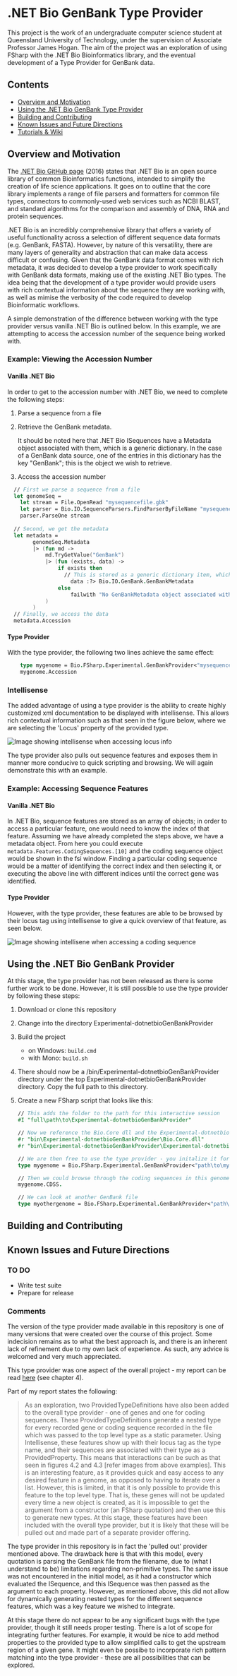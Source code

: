 # .NET Bio GenBank Type Provider

This project is the work of an undergraduate computer science student at Queensland University of Technology, 
under the supervision of Associate Professor James Hogan. The aim of the project was an exploration of using FSharp with
the .NET Bio Bioinformatics library, and the eventual development of a Type Provider for GenBank data. 

## Contents

* [Overview and Motivation](#overview)
* [Using the .NET Bio GenBank Type Provider](#using)
* [Building and Contributing](#build)
* [Known Issues and Future Directions](#issues) 
* [Tutorials & Wiki](https://github.com/jessicagrace17/Experimental-dotnetbioGenBankProvider/wiki)

<a name="overview">Overview and Motivation</a>
------

The [.NET Bio GitHub page](https://github.com/dotnetbio/bio) (2016) states that .NET Bio is an open source library of common Bioinformatics functions, intended to simplify the creation of life science applications.
It goes on to outline that the core library implements a range of file parsers and formatters for common file types, connectors to commonly-used web services such as NCBI BLAST, and standard algorithms for the comparison and assembly of DNA, RNA and protein sequences.

.NET Bio is an incredibly comprehensive library that offers a variety of useful functionality across a selection of different sequence data formats (e.g. GenBank, FASTA). However, by nature of this versatility, there are many layers of generality and abstraction that can make data access difficult or confusing. Given that the GenBank data format comes with rich metadata, it was decided to develop a type provider to work specifically with GenBank data formats, making use of the existing .NET Bio types. The idea being that the development of a type provider would provide users with rich contextual information about the sequence they are working with, as well as mimise the verbosity of the code required to develop Bioinformatic workflows. 

A simple demonstration of the difference between working with the type provider versus vanilla .NET Bio is outlined below. In this example, we are attempting to access the accession number of the sequence being worked with. 

### Example: Viewing the Accession Number
#### Vanilla .NET Bio
In order to get to the accession number with .NET Bio, we need to complete the following steps:

1. Parse a sequence from a file
2. Retrieve the GenBank metadata. 

   It should be noted here that .NET Bio ISequences have a Metadata object associated with them, which is a generic dictionary. In the case of a GenBank data source, one of the entries in this dictionary has the key "GenBank"; this is the object we wish to retrieve.
3. Access the accession number

``` fsharp
  // First we parse a sequence from a file 
  let genomeSeq = 
    let stream = File.OpenRead "mysequencefile.gbk" 
    let parser = Bio.IO.SequenceParsers.FindParserByFileName "mysequencefile.gbk"
    parser.ParseOne stream
 
  // Second, we get the metadata
  let metadata = 
        genomeSeq.Metadata 
        |> (fun md -> 
            md.TryGetValue("GenBank") 
            |> (fun (exists, data) -> 
                if exists then 
                  // This is stored as a generic dictionary item, which we then need to cast as a GenBankMetadata object
                    data :?> Bio.IO.GenBank.GenBankMetadata
                else
                    failwith "No GenBankMetadata object associated with this sequence" 
            )
        )
  // Finally, we access the data
  metadata.Accession
```
#### Type Provider
With the type provider, the following two lines achieve the same effect:
``` fsharp
    type mygenome = Bio.FSharp.Experimental.GenBankProvider<"mysequencefile.gbk">
    mygenome.Accession
```

### Intellisense
The added advantage of using a type provider is the ability to create highly customized xml documentation to be displayed with intellisense. This allows rich contextual information such as that seen in the figure below, where we are selecting the 'Locus' property of the provided type.

![Image showing intellisense when accessing locus info](https://github.com/jessicagrace17/Experimental-dotnetbioGenBankProvider/blob/master/docs/files/img/locus-intellisense.png)

The type provider also pulls out sequence features and exposes them in manner more conducive to quick scripting and browsing. We will again demonstrate this with an example.

### Example: Accessing Sequence Features
#### Vanilla .NET Bio
In .NET Bio, sequence features are stored as an array of objects; in order to access a particular feature, one would need to know the index of that feature. Assuming we have already completed the steps above, we have a metadata object. From here you could execute `metadata.Features.CodingSequences.[10]` and the coding sequence object would be shown in the fsi window. Finding a particular coding sequence would be a matter of identifying the correct index and then selecting it, or executing the above line with different indices until the correct gene was identified. 

#### Type Provider
However, with the type provider, these features are able to be browsed by their locus tag using intellisense to give a quick overview of that feature, as seen below. 

![Image showing intellisene when accessing a coding sequence](https://github.com/jessicagrace17/Experimental-dotnetbioGenBankProvider/blob/master/docs/files/img/cds-intellisense.png)

<a name="using">Using the .NET Bio GenBank Provider</a>
------
At this stage, the type provider has not been released as there is some further work to be done. However, it is still possible to use the type provider by following these steps:

1. Download or clone this repository
2. Change into the directory Experimental-dotnetbioGenBankProvider
3. Build the project
   * on Windows:   `build.cmd`
   * with Mono:    `build.sh`
4. There should now be a /bin/Experimental-dotnetbioGenBankProvider directory under the top Experimental-dotnetbioGenBankProvider directory. Copy the full path to this directory.
5. Create a new FSharp script that looks like this:
   
   ```fsharp
   // This adds the folder to the path for this interactive session
   #I "full\path\to\Experimental-dotnetbioGenBankProvider"
   
   // Now we reference the Bio.Core dll and the Experimental-dotnetbioGenBankProvider dll
   #r "bin\Experimental-dotnetbioGenBankProvider\Bio.Core.dll"
   #r "bin\Experimental-dotnetbioGenBankProvider\Experimental-dotnetbioGenBankProvider.dll"

   // We are then free to use the type provider - you initalize it for a given GenBank file like so:
   type mygenome = Bio.FSharp.Experimental.GenBankProvider<"path\to\mygenomefile.gbk">

   // Then we could browse through the coding sequences in this genome...
   mygenome.CDSS.
   
   // We can look at another GenBank file
   type myothergenome = Bio.FSharp.Experimental.GenBankProvider<"path\to\myothergenomefile.gbk">

   ```


<a name="build">Building and Contributing</a>
------

<a name="issues">Known Issues and Future Directions</a>
------
### TO DO
* Write test suite
* Prepare for release

### Comments
The version of the type provider made available in this repository is one of many versions that were created over the course of this project. Some indecision remains as to what the best approach is, and there is an inherent lack of refinement due to my own lack of experience. As such, any advice is welcomed and very much appreciated. 

This type provider was one aspect of the overall project - my report can be read [here](https://github.com/jessicagrace17/Experimental-dotnetbioGenBankProvider/blob/master/docs/files/fsharpReport.pdf) (see chapter 4).

Part of my report states the following:
> As an exploration, two ProvidedTypeDefinitions have also been added to the overall type provider - one of genes and one for coding sequences. These ProvidedTypeDefinitions generate a nested type for every recorded gene or coding sequence recorded in the file which was passed to the top level type as a static parameter. Using Intellisense, these features show up with their locus tag as the type name, and their sequences are associated with their type as a ProvidedProperty. This means that interactions can be such as that seen in figures 4.2 and 4.3 [refer images from above examples]. This is an interesting feature, as it provides quick and easy access to any desired feature in a genome, as opposed to having to iterate over a list. However, this is limited, in that it is only possible to provide this feature to the top level type. That is, these genes will not be updated every time a new object is created, as it is impossible to get the argument from a constructor (an FSharp quotation) and then use this to generate new types. At this stage, these features have been included with the overall type provider, but it is likely that these will be pulled out and made part of a separate provider offering.

The type provider in this repository is in fact the 'pulled out' provider mentioned above. The drawback here is that with this model, every quotation is parsing the GenBank file from the filename, due to (what I understand to be) limitations regarding non-primitive types. The same issue was not encountered in the initial model, as it had a constructor which evaluated the ISequence, and this ISequence was then passed as the argument to each property. However, as mentioned above, this did not allow for dynamically generating nested types for the different sequence features, which was a key feature we wished to integrate. 

At this stage there do not appear to be any significant bugs with the type provider, though it still needs proper testing. There is a lot of scope for integrating further features. For example, it would be nice to add method properties to the provided type to allow simplified calls to get the upstream region of a given gene. It might even be possibe to incorporate rich pattern matching into the type provider - these are all possibilities that can be explored.
